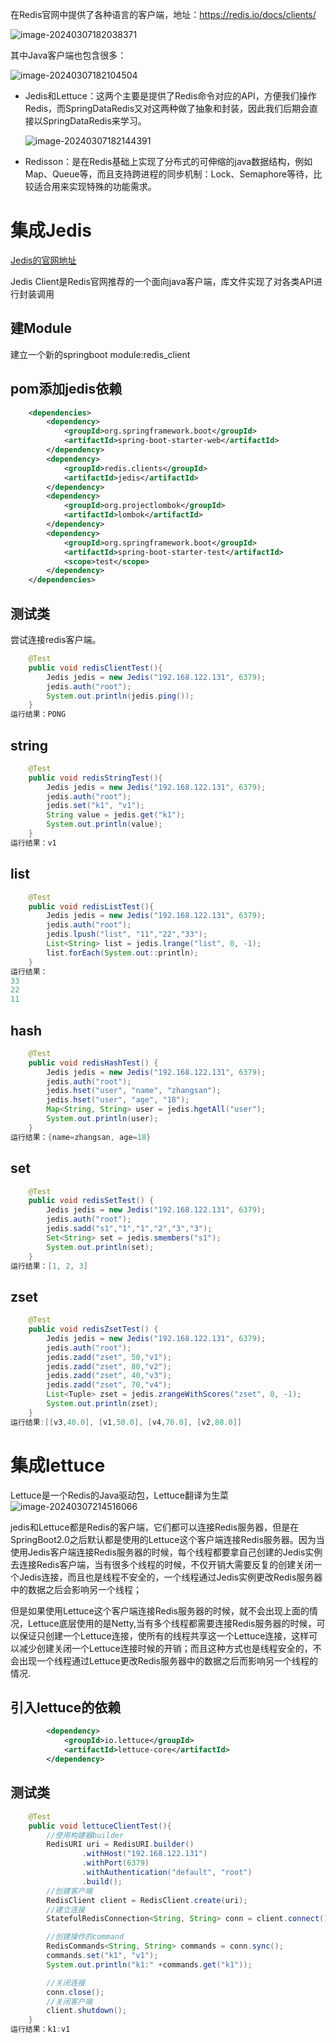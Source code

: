 在Redis官网中提供了各种语言的客户端，地址：https://redis.io/docs/clients/

![image-20240307182038371](https://gitee.com/dongguo4812_admin/image/raw/master/image/202403071820944.png)

其中Java客户端也包含很多：

![image-20240307182104504](https://gitee.com/dongguo4812_admin/image/raw/master/image/202403071821738.png)

- Jedis和Lettuce：这两个主要是提供了Redis命令对应的API，方便我们操作Redis，而SpringDataRedis又对这两种做了抽象和封装，因此我们后期会直接以SpringDataRedis来学习。

  ![image-20240307182144391](https://gitee.com/dongguo4812_admin/image/raw/master/image/202403071821697.png)

- Redisson：是在Redis基础上实现了分布式的可伸缩的java数据结构，例如Map、Queue等，而且支持跨进程的同步机制：Lock、Semaphore等待，比较适合用来实现特殊的功能需求。

# 集成Jedis

[Jedis的官网地址](https://github.com/redis/jedis)

Jedis Client是Redis官网推荐的一个面向java客户端，库文件实现了对各类API进行封装调用

## 建Module

建立一个新的springboot module:redis_client

## pom添加jedis依赖

```xml
    <dependencies>
        <dependency>
            <groupId>org.springframework.boot</groupId>
            <artifactId>spring-boot-starter-web</artifactId>
        </dependency>
        <dependency>
            <groupId>redis.clients</groupId>
            <artifactId>jedis</artifactId>
        </dependency>
        <dependency>
            <groupId>org.projectlombok</groupId>
            <artifactId>lombok</artifactId>
        </dependency>
        <dependency>
            <groupId>org.springframework.boot</groupId>
            <artifactId>spring-boot-starter-test</artifactId>
            <scope>test</scope>
        </dependency>
    </dependencies>
```

## 测试类

尝试连接redis客户端。

```java
    @Test
    public void redisClientTest(){
        Jedis jedis = new Jedis("192.168.122.131", 6379);
        jedis.auth("root");
        System.out.println(jedis.ping());
    }
运行结果：PONG
```

## string

```java
    @Test
    public void redisStringTest(){
        Jedis jedis = new Jedis("192.168.122.131", 6379);
        jedis.auth("root");
        jedis.set("k1", "v1");
        String value = jedis.get("k1");
        System.out.println(value);
    }
运行结果：v1
```

## list

```java
    @Test
    public void redisListTest(){
        Jedis jedis = new Jedis("192.168.122.131", 6379);
        jedis.auth("root");
        jedis.lpush("list", "11","22","33");
        List<String> list = jedis.lrange("list", 0, -1);
        list.forEach(System.out::println);
    }
运行结果：
33
22
11
```

## hash

```java
    @Test
    public void redisHashTest() {
        Jedis jedis = new Jedis("192.168.122.131", 6379);
        jedis.auth("root");
        jedis.hset("user", "name", "zhangsan");
        jedis.hset("user", "age", "18");
        Map<String, String> user = jedis.hgetAll("user");
  		System.out.println(user);
    }
运行结果：{name=zhangsan, age=18}
```

## set

```java
    @Test
    public void redisSetTest() {
        Jedis jedis = new Jedis("192.168.122.131", 6379);
        jedis.auth("root");
        jedis.sadd("s1","1","1","2","3","3");
        Set<String> set = jedis.smembers("s1");
        System.out.println(set);
    }
运行结果：[1, 2, 3]
```

## zset

```java
    @Test
    public void redisZsetTest() {
        Jedis jedis = new Jedis("192.168.122.131", 6379);
        jedis.auth("root");
        jedis.zadd("zset", 50,"v1");
        jedis.zadd("zset", 80,"v2");
        jedis.zadd("zset", 40,"v3");
        jedis.zadd("zset", 70,"v4");
        List<Tuple> zset = jedis.zrangeWithScores("zset", 0, -1);
        System.out.println(zset);
    }
运行结果:[[v3,40.0], [v1,50.0], [v4,70.0], [v2,80.0]]
```

# 集成lettuce

Lettuce是一个Redis的Java驱动包，Lettuce翻译为生菜![image-20240307214516066](https://gitee.com/dongguo4812_admin/image/raw/master/image/202403072145567.png)



jedis和Lettuce都是Redis的客户端，它们都可以连接Redis服务器，但是在SpringBoot2.0之后默认都是使用的Lettuce这个客户端连接Redis服务器。因为当使用Jedis客户端连接Redis服务器的时候，每个线程都要拿自己创建的Jedis实例去连接Redis客户端，当有很多个线程的时候，不仅开销大需要反复的创建关闭一个Jedis连接，而且也是线程不安全的，一个线程通过Jedis实例更改Redis服务器中的数据之后会影响另一个线程；

但是如果使用Lettuce这个客户端连接Redis服务器的时候，就不会出现上面的情况，Lettuce底层使用的是Netty,当有多个线程都需要连接Redis服务器的时候，可以保证只创建一个Lettuce连接，使所有的线程共享这一个Lettuce连接，这样可以减少创建关闭一个Lettuce连接时候的开销；而且这种方式也是线程安全的，不会出现一个线程通过Lettuce更改Redis服务器中的数据之后而影响另一个线程的情况.

## 引入lettuce的依赖

```xml
        <dependency>
            <groupId>io.lettuce</groupId>
            <artifactId>lettuce-core</artifactId>
        </dependency>
```

## 测试类

```java
    @Test
    public void lettuceClientTest(){
        //使用构建器builder
        RedisURI uri = RedisURI.builder()
                .withHost("192.168.122.131")
                .withPort(6379)
                .withAuthentication("default", "root")
                .build();
        //创建客户端
        RedisClient client = RedisClient.create(uri);
        //建立连接
        StatefulRedisConnection<String, String> conn = client.connect();

        //创建操作的command
        RedisCommands<String, String> commands = conn.sync();
        commands.set("k1", "v1");
        System.out.println("k1:" +commands.get("k1"));

        //关闭连接
        conn.close();
        //关闭客户端
        client.shutdown();
    }
运行结果：k1:v1
```


